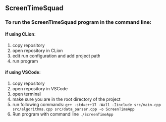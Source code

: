 ## ScreenTimeSquad

### To run the ScreenTimeSquad program in the command line:
#### If using CLion:
1. copy repository
2. open repository in CLion
3. edit run configuration and add project path
4. run program
#### if using VSCode:
1. copy repository
2. open repository in VSCode
3. open terminal
4. make sure you are in the root directory of the project
5. run following commands:
`g++ -std=c++17 -Wall -Iinclude src/main.cpp src/algorithms.cpp src/data_parser.cpp -o ScreenTimeApp`
6. Run program with command line
`./ScreenTimeApp`

